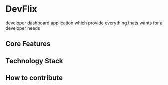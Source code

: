 # DevFlix

developer dashboard application which provide everything thats wants for a developer needs

## Core Features


## Technology Stack


## How to contribute


